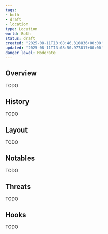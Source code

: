 ```yaml
---
tags:
- both
- draft
- location
type: Location
world: Both
status: draft
created: '2025-08-11T13:08:46.316836+00:00'
updated: '2025-08-11T13:08:50.977817+00:00'
danger_level: Moderate
---
```



## Overview

TODO
## History

TODO
## Layout

TODO
## Notables

TODO
## Threats

TODO
## Hooks

TODO
